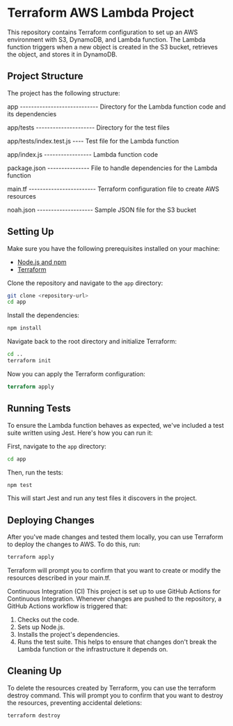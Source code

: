 # Terraform AWS Lambda Project

This repository contains Terraform configuration to set up an AWS environment with S3, DynamoDB, and Lambda function. The Lambda function triggers when a new object is created in the S3 bucket, retrieves the object, and stores it in DynamoDB.

## Project Structure

The project has the following structure:


app ---------------------------- Directory for the Lambda function code and its dependencies

app/tests --------------------- Directory for the test files

app/tests/index.test.js ---- Test file for the Lambda function

app/index.js ----------------- Lambda function code

package.json --------------- File to handle dependencies for the Lambda function

main.tf ------------------------ Terraform configuration file to create AWS resources

noah.json -------------------- Sample JSON file for the S3 bucket


## Setting Up

Make sure you have the following prerequisites installed on your machine:

- [Node.js and npm](https://nodejs.org/)
- [Terraform](https://www.terraform.io/)

Clone the repository and navigate to the `app` directory:

```bash
git clone <repository-url>
cd app
```

Install the dependencies:

```bash
npm install
```

Navigate back to the root directory and initialize Terraform:

```bash
cd ..
terraform init
```

Now you can apply the Terraform configuration:

```terraform
terraform apply
```

## Running Tests

To ensure the Lambda function behaves as expected, we've included a test suite written using Jest. Here's how you can run it:

First, navigate to the `app` directory:

```bash
cd app
```

Then, run the tests:

```bash
npm test
```

This will start Jest and run any test files it discovers in the project.

## Deploying Changes

After you've made changes and tested them locally, you can use Terraform to deploy the changes to AWS. To do this, run:

```bash
terraform apply
```

Terraform will prompt you to confirm that you want to create or modify the resources described in your main.tf.

Continuous Integration (CI)
This project is set up to use GitHub Actions for Continuous Integration. Whenever changes are pushed to the repository, a GitHub Actions workflow is triggered that:

1. Checks out the code.
2. Sets up Node.js.
3. Installs the project's dependencies.
4. Runs the test suite.
   This helps to ensure that changes don't break the Lambda function or the infrastructure it depends on.

## Cleaning Up

To delete the resources created by Terraform, you can use the terraform destroy command. This will prompt you to confirm that you want to destroy the resources, preventing accidental deletions:

```bash
terraform destroy
```

